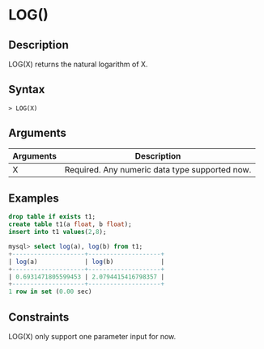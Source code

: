 # **LOG()**

## **Description**

LOG(X) returns the natural logarithm of X.

## **Syntax**

```
> LOG(X)
```

## **Arguments**

|  Arguments   | Description  |
|  ----  | ----  |
| X | Required. Any numeric data type supported now. |

## **Examples**

```sql
drop table if exists t1;
create table t1(a float, b float);
insert into t1 values(2,8);

mysql> select log(a), log(b) from t1;
+--------------------+--------------------+
| log(a)             | log(b)             |
+--------------------+--------------------+
| 0.6931471805599453 | 2.0794415416798357 |
+--------------------+--------------------+
1 row in set (0.00 sec)
```

## **Constraints**

LOG(X) only support one parameter input for now.
